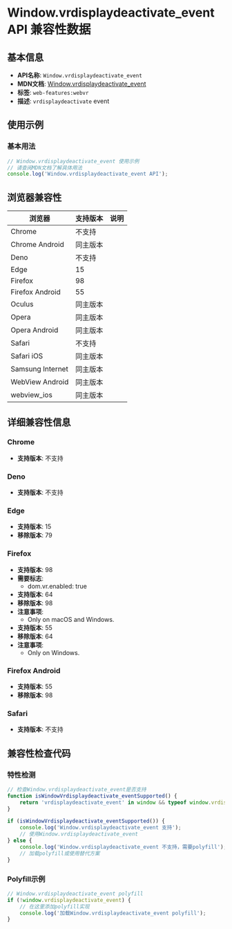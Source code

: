 # Window.vrdisplaydeactivate_event API 兼容性数据

## 基本信息

- **API名称**: `Window.vrdisplaydeactivate_event`
- **MDN文档**: [Window.vrdisplaydeactivate_event](https://developer.mozilla.org/docs/Web/API/Window/vrdisplaydeactivate_event)
- **标签**: `web-features:webvr`
- **描述**: `vrdisplaydeactivate` event

## 使用示例

### 基本用法

```javascript
// Window.vrdisplaydeactivate_event 使用示例
// 请查阅MDN文档了解具体用法
console.log('Window.vrdisplaydeactivate_event API');
```

## 浏览器兼容性

| 浏览器 | 支持版本 | 说明 |
|--------|----------|------|
| Chrome | 不支持 |  |
| Chrome Android | 同主版本 |  |
| Deno | 不支持 |  |
| Edge | 15 |  |
| Firefox | 98 |  |
| Firefox Android | 55 |  |
| Oculus | 同主版本 |  |
| Opera | 同主版本 |  |
| Opera Android | 同主版本 |  |
| Safari | 不支持 |  |
| Safari iOS | 同主版本 |  |
| Samsung Internet | 同主版本 |  |
| WebView Android | 同主版本 |  |
| webview_ios | 同主版本 |  |

## 详细兼容性信息

### Chrome

- **支持版本**: 不支持

### Deno

- **支持版本**: 不支持

### Edge

- **支持版本**: 15
- **移除版本**: 79

### Firefox

- **支持版本**: 98
- **需要标志**: 
  - dom.vr.enabled: true
- **支持版本**: 64
- **移除版本**: 98
- **注意事项**:
  - Only on macOS and Windows.
- **支持版本**: 55
- **移除版本**: 64
- **注意事项**:
  - Only on Windows.

### Firefox Android

- **支持版本**: 55
- **移除版本**: 98

### Safari

- **支持版本**: 不支持

## 兼容性检查代码

### 特性检测

```javascript
// 检查Window.vrdisplaydeactivate_event是否支持
function isWindowVrdisplaydeactivate_eventSupported() {
    return 'vrdisplaydeactivate_event' in window && typeof window.vrdisplaydeactivate_event === 'function';
}

if (isWindowVrdisplaydeactivate_eventSupported()) {
    console.log('Window.vrdisplaydeactivate_event 支持');
    // 使用Window.vrdisplaydeactivate_event
} else {
    console.log('Window.vrdisplaydeactivate_event 不支持，需要polyfill');
    // 加载polyfill或使用替代方案
}
```

### Polyfill示例

```javascript
// Window.vrdisplaydeactivate_event polyfill
if (!window.vrdisplaydeactivate_event) {
    // 在这里添加polyfill实现
    console.log('加载Window.vrdisplaydeactivate_event polyfill');
}
```

